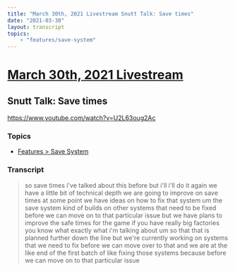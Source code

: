 ```yaml
---
title: "March 30th, 2021 Livestream Snutt Talk: Save times"
date: "2021-03-30"
layout: transcript
topics:
    - "features/save-system"
---
```

# [March 30th, 2021 Livestream](../2021-03-30.md)
## Snutt Talk: Save times
https://www.youtube.com/watch?v=U2L63oug2Ac

### Topics
* [Features > Save System](../topics/features/save-system.md)

### Transcript

> so save times i've talked about this before but i'll i'll do it again we have a little bit of technical depth we are going to improve on save times at some point we have ideas on how to fix that system um the save system kind of builds on other systems that need to be fixed before we can move on to that particular issue but we have plans to improve the safe times for the game if you have really big factories you know what exactly what i'm talking about um so that that is planned further down the line but we're currently working on systems that we need to fix before we can move over to that and we are at the like end of the first batch of like fixing those systems because before we can move on to that particular issue
